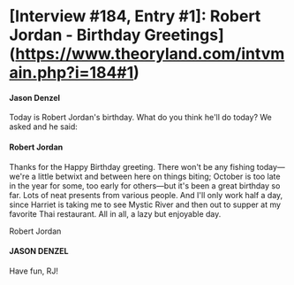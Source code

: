 # [Interview #184, Entry #1]: Robert Jordan - Birthday Greetings](https://www.theoryland.com/intvmain.php?i=184#1)

#### Jason Denzel

Today is Robert Jordan's birthday. What do you think he'll do today? We asked and he said:

#### Robert Jordan

Thanks for the Happy Birthday greeting. There won't be any fishing today—we're a little betwixt and between here on things biting; October is too late in the year for some, too early for others—but it's been a great birthday so far. Lots of neat presents from various people. And I'll only work half a day, since Harriet is taking me to see Mystic River and then out to supper at my favorite Thai restaurant. All in all, a lazy but enjoyable day.

Robert Jordan

#### JASON DENZEL

Have fun, RJ!

